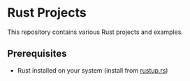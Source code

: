 # Rust Projects

This repository contains various Rust projects and examples.

## Prerequisites

- Rust installed on your system (install from [rustup.rs](https://rustup.rs/))

